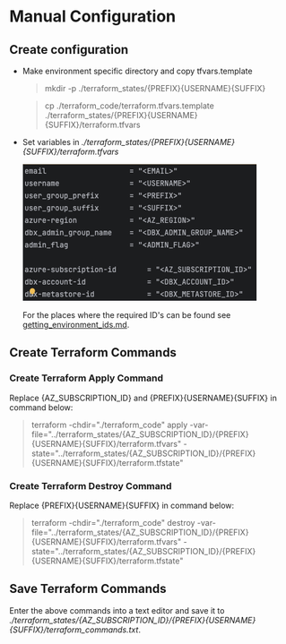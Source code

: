 # Manual Configuration

## Create configuration

* Make environment specific directory and copy tfvars.template

  > mkdir -p ./terraform_states/{PREFIX}{USERNAME}{SUFFIX}

  > cp ./terraform_code/terraform.tfvars.template ./terraform_states/{PREFIX}{USERNAME}{SUFFIX}/terraform.tfvars

* Set variables in _./terraform_states/{PREFIX}{USERNAME}{SUFFIX}/terraform.tfvars_

  ![screenshot](images/variables.png)

  For the places where the required ID's can be found see [getting_environment_ids.md](getting_environment_ids.md).

## Create Terraform Commands

### Create Terraform Apply Command

Replace {AZ_SUBSCRIPTION_ID} and {PREFIX}{USERNAME}{SUFFIX} in command below:

> terraform -chdir="./terraform_code" apply -var-file="../terraform_states/{AZ_SUBSCRIPTION_ID}/{PREFIX}{USERNAME}{SUFFIX}/terraform.tfvars" -state="../terraform_states/{AZ_SUBSCRIPTION_ID}/{PREFIX}{USERNAME}{SUFFIX}/terraform.tfstate"

### Create Terraform Destroy Command

Replace {PREFIX}{USERNAME}{SUFFIX} in command below:

> terraform -chdir="./terraform_code" destroy -var-file="../terraform_states/{AZ_SUBSCRIPTION_ID}/{PREFIX}{USERNAME}{SUFFIX}/terraform.tfvars" -state="../terraform_states/{AZ_SUBSCRIPTION_ID}/{PREFIX}{USERNAME}{SUFFIX}/terraform.tfstate"

## Save Terraform Commands

Enter the above commands into a text editor and save it to _./terraform_states/{AZ_SUBSCRIPTION_ID}/{PREFIX}{USERNAME}{SUFFIX}/terraform_commands.txt_.
